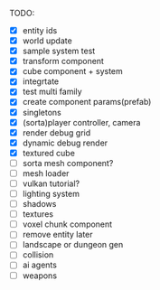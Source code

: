 TODO:
- [x] entity ids
- [x] world update
- [x] sample system test
- [x] transform component
- [x] cube component + system
- [x] integrtate
- [x] test multi family
- [x] create component params(prefab)
- [x] singletons
- [x] (sorta)player controller, camera
- [x] render debug grid
- [x] dynamic debug render
- [x] textured cube
- [ ] sorta mesh component?
- [ ] mesh loader
- [ ] vulkan tutorial?
- [ ] lighting system
- [ ] shadows
- [ ] textures
- [ ] voxel chunk component
- [ ] remove entity
later
- [ ] landscape or dungeon gen
- [ ] collision
- [ ] ai agents
- [ ] weapons